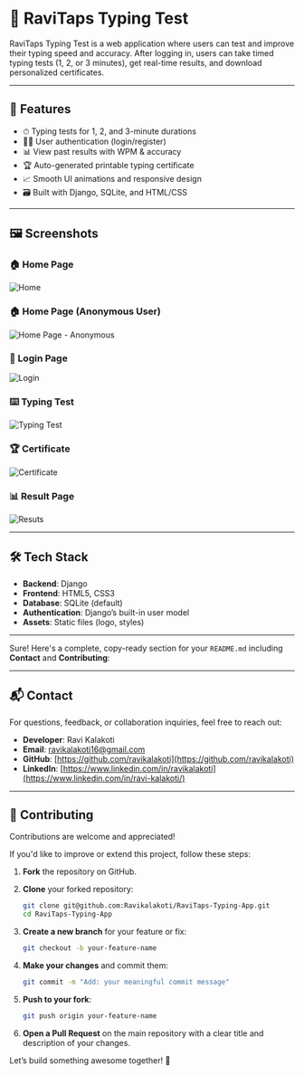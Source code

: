 # 🧠 RaviTaps Typing Test

RaviTaps Typing Test is a web application where users can test and improve their typing speed and accuracy. After logging in, users can take timed typing tests (1, 2, or 3 minutes), get real-time results, and download personalized certificates.

---

## 🚀 Features

- ⏱ Typing tests for 1, 2, and 3-minute durations
- 🧑‍💻 User authentication (login/register)
- 📊 View past results with WPM & accuracy
- 🏆 Auto-generated printable typing certificate
- 📈 Smooth UI animations and responsive design
- 🗃 Built with Django, SQLite, and HTML/CSS

---

## 🖼️ Screenshots

### 🏠 Home Page
![Home](https://github.com/Ravikalakoti/RaviTaps-Typing-Typing-Speed-Test-App-/blob/main/screenshorts/home.png)

### 🏠 Home Page (Anonymous User)
![Home Page - Anonymous](https://github.com/Ravikalakoti/RaviTaps-Typing-Typing-Speed-Test-App-/blob/main/screenshorts/anonymous.png)

### 🔐 Login Page
![Login](https://github.com/Ravikalakoti/RaviTaps-Typing-Typing-Speed-Test-App-/blob/main/screenshorts/login.png)

### ⌨️ Typing Test
![Typing Test](https://github.com/Ravikalakoti/RaviTaps-Typing-Typing-Speed-Test-App-/blob/main/screenshorts/typing.png)

### 🏆 Certificate
![Certificate](https://github.com/Ravikalakoti/RaviTaps-Typing-Typing-Speed-Test-App-/blob/main/screenshorts/certificate.png)

### 📊 Result Page
![Resuts](https://github.com/Ravikalakoti/RaviTaps-Typing-Typing-Speed-Test-App-/blob/main/screenshorts/result.png)

---

## 🛠️ Tech Stack

- **Backend**: Django
- **Frontend**: HTML5, CSS3
- **Database**: SQLite (default)
- **Authentication**: Django’s built-in user model
- **Assets**: Static files (logo, styles)

---

Sure! Here's a complete, copy-ready section for your `README.md` including **Contact** and **Contributing**:

---

## 📬 Contact

For questions, feedback, or collaboration inquiries, feel free to reach out:

* **Developer**: Ravi Kalakoti
* **Email**: [ravikalakoti16@gmail.com](mailto:ravikalakoti16@gmail.com)
* **GitHub**: [https://github.com/ravikalakoti](https://github.com/ravikalakoti)
* **LinkedIn**: [https://www.linkedin.com/in/ravikalakoti](https://www.linkedin.com/in/ravi-kalakoti/)

---

## 🤝 Contributing

Contributions are welcome and appreciated!

If you'd like to improve or extend this project, follow these steps:

1. **Fork** the repository on GitHub.
2. **Clone** your forked repository:

   ```bash
   git clone git@github.com:Ravikalakoti/RaviTaps-Typing-App.git
   cd RaviTaps-Typing-App
   ```
3. **Create a new branch** for your feature or fix:

   ```bash
   git checkout -b your-feature-name
   ```
4. **Make your changes** and commit them:

   ```bash
   git commit -m "Add: your meaningful commit message"
   ```
5. **Push to your fork**:

   ```bash
   git push origin your-feature-name
   ```
6. **Open a Pull Request** on the main repository with a clear title and description of your changes.

Let’s build something awesome together! 🚀

